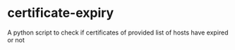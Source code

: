 # certificate-expiry
A python script to check if certificates of provided list of hosts have expired or not
